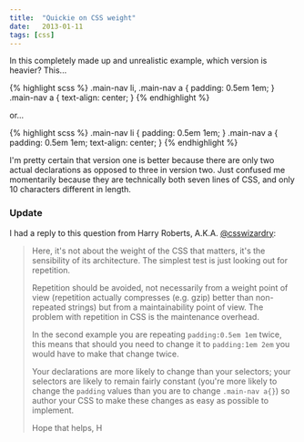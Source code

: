 ```yaml
---
title:  "Quickie on CSS weight"
date:   2013-01-11
tags: [css]
---
```

In this completely made up and unrealistic example, which version is heavier? This...

{% highlight scss %}
.main-nav li,
.main-nav a {
    padding: 0.5em 1em;
}
.main-nav a {
    text-align: center;
}
{% endhighlight %}

or...

{% highlight scss %}
.main-nav li {
    padding: 0.5em 1em;
}
.main-nav a {
    padding: 0.5em 1em;
    text-align: center;
}
{% endhighlight %}

I'm pretty certain that version one is better because there are only two actual declarations as opposed to three in version two. Just confused me momentarily because they are technically both seven lines of CSS, and only 10 characters different in length.

### Update

I had a reply to this question from Harry Roberts, A.K.A. [@csswizardry]("http://www.twitter.com/csswizardry"):

> Here, it's not about the weight of the CSS that matters, it's the sensibility of its architecture. The simplest test is just looking out for repetition.
>
> Repetition should be avoided, not necessarily from a weight point of view (repetition actually compresses (e.g. gzip) better than non-repeated strings) but from a maintainability point of view. The problem with repetition in CSS is the maintenance overhead.
>
> In the second example you are repeating `padding:0.5em 1em` twice, this means that should you need to change it to `padding:1em 2em` you would have to make that change twice.
>
> Your declarations are more likely to change than your selectors; your selectors are likely to remain fairly constant (you're more likely to change the `padding` values than you are to change `.main-nav a{}`) so author your CSS to make these changes as easy as possible to implement.
>
> Hope that helps, H
